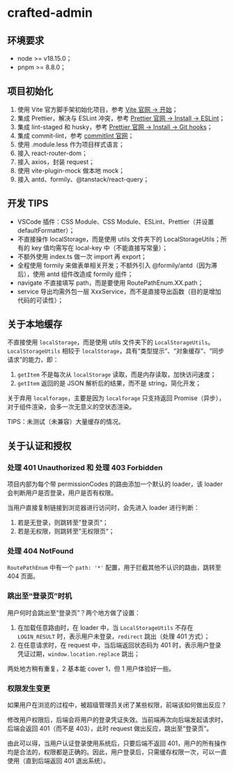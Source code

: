 # crafted-admin

## 环境要求

- node >= v18.15.0；
- pnpm >= 8.8.0；

## 项目初始化

1. 使用 Vite 官方脚手架初始化项目，参考 [Vite 官网 -> 开始](https://cn.vitejs.dev/guide/)；
2. 集成 Prettier，解决与 ESLint 冲突，参考 [Prettier 官网 -> Install -> ESLint](https://prettier.io/docs/en/install)；
3. 集成 lint-staged 和 husky，参考 [Prettier 官网 -> Install -> Git hooks](https://prettier.io/docs/en/install#git-hooks)；
4. 集成 commit-lint，参考 [commitlint 官网](https://github.com/conventional-changelog/commitlint)；
5. 使用 .module.less 作为项目样式语言；
6. 接入 react-router-dom；
7. 接入 axios，封装 request；
8. 使用 vite-plugin-mock 做本地 mock；
9. 接入 antd、formily、@tanstack/react-query；

## 开发 TIPS

- VSCode 插件：CSS Module、CSS Module、ESLint、Prettier（并设置 defaultFormatter）；
- 不直接操作 localStorage，而是使用 utils 文件夹下的 LocalStorageUtils；所有的 key 值均需写在 local-key 中（不能直接写常量）；
- 不额外使用 index.ts 做一次 import 再 export；
- 全程使用 formily 来做表单相关开发；不额外引入 @formily/antd（因为滞后），使用 antd 组件改造成 formily 组件；
- navigate 不直接填写 path，而是要使用 RoutePathEnum.XX.path；
- service 导出均需外包一层 XxxService，而不是直接导出函数（目的是增加代码的可读性）；

## 关于本地缓存

不直接使用 `localStorage`，而是使用 utils 文件夹下的 `LocalStorageUtils`。`LocalStorageUtils` 相较于 `localStorage`，具有“类型提示”、“对象缓存”、“同步请求”的能力，即：

1. `getItem` 不是每次从 `localStorage` 读取，而是内存读取，加快访问速度；
2. `getItem` 返回的是 JSON 解析后的结果，而不是 string，简化开发；

关于弃用 `localforage`，主要是因为 `localforage` 只支持返回 Promise（异步），对于组件渲染，会多一次无意义的空状态渲染。

TIPS：未测试（未兼容）大量缓存的情况。

## 关于认证和授权

### 处理 401 Unauthorized 和 处理 403 Forbidden

项目内部为每个带 permissionCodes 的路由添加一个默认的 loader，该 loader 会判断用户是否登录，用户是否有权限。

当用户直接复制链接到浏览器进行访问时，会先进入 loader 进行判断：

1. 若是无登录，则跳转至”登录页“；
2. 若是无权限，则跳转至”无权限页“；

### 处理 404 NotFound

`RoutePathEnum` 中有一个 `path: '*'` 配置，用于拦截其他不认识的路由，跳转至 404 页面。

### 跳出至“登录页”时机

用户何时会跳出至“登录页”？两个地方做了设置：

1. 在加载任意路由时，在 loader 中，当 `LocalStorageUtils` 不存在 `LOGIN_RESULT` 时，表示用户未登录，`redirect` 跳出（处理 401 方式）；
2. 在任意请求时，在 request 中，当后端返回状态码为 401 时，表示用户登录凭证过期，`window.location.replace` 跳出；

两处地方稍有重复，2 基本能 cover 1，但 1 用户体验好一些。

### 权限发生变更

如果用户在浏览的过程中，被超级管理员关闭了某些权限，前端该如何做出反应？

修改用户权限后，后端会将用户的登录凭证失效。当前端再次向后端发起请求时，后端会返回 401（而不是 403），此时 request 做出反应，跳出至“登录页”。

由此可以得，当用户认证登录使用系统后，只要后端不返回 401，用户的所有操作均是合法的，权限都是正确的。因此，用户登录后，只需缓存权限一次，可以一直使用（直到后端返回 401 退出系统）。

